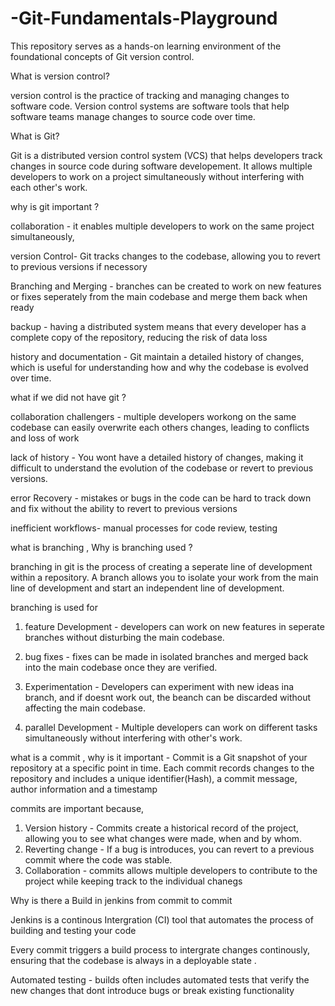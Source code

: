 # -Git-Fundamentals-Playground
This repository serves as a hands-on learning environment of the foundational concepts of Git version control.

What is version control?

version control is the practice of tracking and managing changes to software code. Version control systems are software tools that help software teams manage changes to source code over time. 

What is Git?

Git is a distributed version control system (VCS) that helps developers track changes in source code during software developement. It allows multiple developers to work on a project simultaneously without interfering with each other's work. 

why is git important ?

collaboration - it enables multiple developers to work on the same project simultaneously, 

version Control- Git tracks changes to the codebase, allowing you to revert to previous versions if necessory 

Branching and Merging - branches can be created to work on new features or fixes seperately from the main codebase and merge them back when ready 

backup - having a distributed system means that every developer has a complete copy of the repository, reducing the risk of data loss 

history and documentation - Git maintain a detailed history of changes, which is useful for understanding how and why the codebase is evolved over time. 

what if we did not have git ?

collaboration challengers - multiple developers workong on the same codebase can easily overwrite each others changes, leading to conflicts and loss of work 

lack of history - You wont have a detailed history of changes, making it difficult to understand the evolution of the codebase or revert to previous versions.

error Recovery - mistakes or bugs in the code can be hard to track down and fix without the ability to revert to previous versions 

inefficient workflows- manual processes for code review, testing

what is branching , Why is branching used ?

branching in git is the process of creating a seperate line of development within a repository. A branch allows you to isolate your work from the main line of development and start an independent line of development. 

branching is used for 
1) feature Development - developers can work on new features in seperate branches without disturbing the main codebase.

2) bug fixes - fixes can be made in isolated branches and merged back into the main codebase once they are verified.
3) Experimentation - Developers can experiment with new ideas ina branch, and if doesnt work out, the beanch can be discarded without affecting the main codebase.
4) parallel Development - Multiple developers can work on different tasks simultaneously without interfering with other's work.

what is a commit , why is it important - Commit is a Git snapshot of your repository at a specific point in time. Each commit records changes to the repository and includes a unique identifier(Hash), a commit message, author information and a timestamp 

commits are important because, 
1) Version history - Commits create a historical record of the project, allowing you to see what changes were made, when and by whom.
2) Reverting change - If a bug is introduces, you can revert to a previous commit where the code was stable.
3) Collaboration - commits allows multiple developers to contribute to the project while keeping track to the individual chanegs

Why is there a Build in jenkins from commit to commit 

Jenkins is a continous Intergration (CI) tool that automates the process of building and testing your code

Every commit triggers a build process to intergrate changes continously, ensuring that the codebase is always in a deployable state . 

Automated testing - builds often includes automated tests that verify the new changes that dont introduce bugs or break existing functionality 



  
